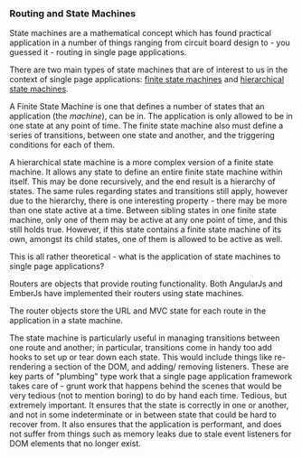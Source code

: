 ### Routing and State Machines

State machines are a mathematical concept which has found practical application
in a number of things ranging from circuit board design to -
you guessed it - routing in single page applications.

There are two main types of state machines that are of interest to us
in the context of single page applications:
[finite state machines](http://en.wikipedia.org/wiki/Finite-state_machine)
and [hierarchical state machines](http://en.wikipedia.org/wiki/UML_state_machine#Hierarchically_nested_states).

A Finite State Machine is one that defines a number of states that
an application (the *machine*), can be in.
The application is only allowed to be in one state at any point of time.
The finite state machine also must define a series of transitions,
between one state and another, and the triggering conditions for each of them.

A hierarchical state machine is a more complex version of a finite state machine.
It allows any state to define an entire finite state machine within itself.
This may be done recursively, and the end result is a hierarchy of states.
The same rules regarding states and transitions still apply,
however due to the hierarchy, there is one interesting property -
there may be more than one state active at a time.
Between sibling states in one finite state machine,
only one of them may be active at any one point of time, and this still holds true.
However, if this state contains a finite state machine of its own,
amongst its child states, one of them is allowed to be active as well.

This is all rather theoretical - what is the application of
state machines to single page applications?

Routers are objects that provide routing functionality.
Both AngularJs and EmberJs have implemented their routers using state machines.

The router objects store the URL and MVC state for each route in the application
in a state machine.

The state machine is particularly useful in managing transitions between one
route and another; in particular,
transitions come in handy too add hooks to set up or tear down each state.
This would include things like re-rendering a section of the DOM,
and adding/ removing listeners.
These are key parts of "plumbing" type work that a single page application
framework takes care of -
grunt work that happens behind the scenes that would be very tedious
(not to mention boring) to do by hand each time.
Tedious,  but extremely important.
It ensures that the state is correctly in one or another,
and not in some indeterminate or in between state that could be hard to recover from.
It also ensures that the application is performant, and does not suffer from things
such as memory leaks due to stale event listeners for DOM elements that no longer exist.
